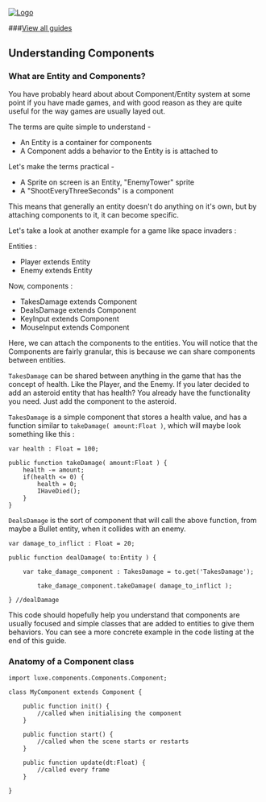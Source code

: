 
[![Logo](http://luxeengine.com/images/logo.png)](index.html)


###[View all guides](guide.html)

## Understanding Components

### What are Entity and Components?

You have probably heard about about Component/Entity system at some point if you have made games, 
and with good reason as they are quite useful for the way games are usually layed out.

The terms are quite simple to understand -   
- An Entity is a container for components   
- A Component adds a behavior to the Entity is is attached to   

Let's make the terms practical -    
- A Sprite on screen is an Entity, "EnemyTower" sprite   
- A "ShootEveryThreeSeconds" is a component   

This means that generally an entity doesn't do anything on it's own, but by attaching components to it, it can become specific.

Let's take a look at another example for a game like space invaders : 

Entities :

- Player extends Entity   
- Enemy extends Entity   

Now, components :

- TakesDamage extends Component    
- DealsDamage extends Component    
- KeyInput extends Component    
- MouseInput extends Component    

Here, we can attach the components to the entities. 
You will notice that the Components are fairly granular, this is because we can share components between entities.

`TakesDamage` can be shared between anything in the game that has the concept of health. Like the Player, and the Enemy. If you later decided to add an asteroid entity that has health? You already have the functionality you need. Just add the component to the asteroid.

`TakesDamage` is a simple component that stores a health value, and has a function similar to `takeDamage( amount:Float )`, which will maybe look something like this : 
	
	var health : Float = 100;

	public function takeDamage( amount:Float ) {
		health -= amount;
		if(health <= 0) {
			health = 0;
			IHaveDied();
		}
	}

`DealsDamage` is the sort of component that will call the above function, from maybe a Bullet entity, when it collides with an enemy.

	var damage_to_inflict : Float = 20;

	public function dealDamage( to:Entity ) {

		var take_damage_component : TakesDamage = to.get('TakesDamage');

			take_damage_component.takeDamage( damage_to_inflict );

	} //dealDamage


This code should hopefully help you understand that components are usually focused and simple classes that are added to entities to give them behaviors.
You can see a more concrete example in the code listing at the end of this guide.

### Anatomy of a Component class


	import luxe.components.Components.Component;

	class MyComponent extends Component {

	    public function init() {
	    	//called when initialising the component
	    }
	    
	    public function start() {
	    	//called when the scene starts or restarts
	    }

	    public function update(dt:Float) {
	    	//called every frame
	    }

	}



